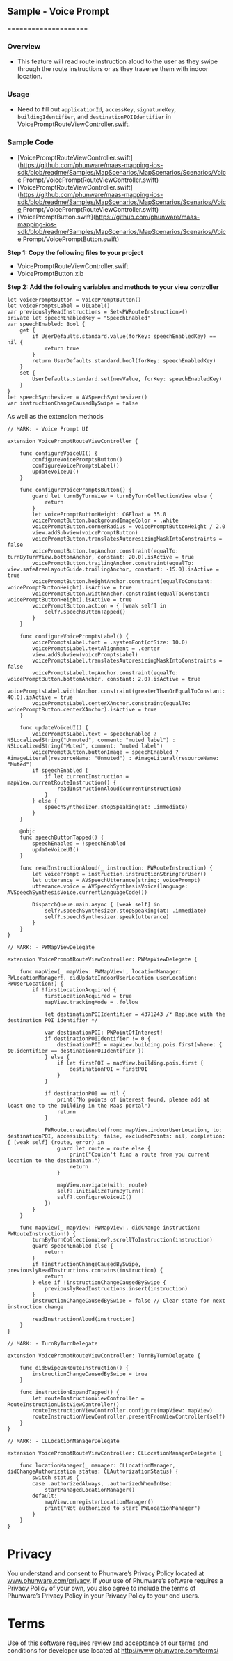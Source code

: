 ## Sample - Voice Prompt
====================

### Overview
- This feature will read route instruction aloud to the user as they swipe through the route instructions or as they traverse them with indoor location.

### Usage

- Need to fill out `applicationId`, `accessKey`, `signatureKey`, `buildingIdentifier`, and `destinationPOIIdentifier` in VoicePromptRouteViewController.swift.

### Sample Code
- [VoicePromptRouteViewController.swift](https://github.com/phunware/maas-mapping-ios-sdk/blob/readme/Samples/MapScenarios/MapScenarios/Scenarios/Voice Prompt/VoicePromptRouteViewController.swift)
- [VoicePromptRouteViewController.swift](https://github.com/phunware/maas-mapping-ios-sdk/blob/readme/Samples/MapScenarios/MapScenarios/Scenarios/Voice Prompt/VoicePromptRouteViewController.swift)
- [VoicePromptButton.swift](https://github.com/phunware/maas-mapping-ios-sdk/blob/readme/Samples/MapScenarios/MapScenarios/Scenarios/Voice Prompt/VoicePromptButton.swift)

**Step 1: Copy the following files to your project**

- VoicePromptRouteViewController.swift
- VoicePromptButton.xib

**Step 2: Add the following variables and methods to your view controller**

```
let voicePromptButton = VoicePromptButton()
let voicePromptsLabel = UILabel()
var previouslyReadInstructions = Set<PWRouteInstruction>()
private let speechEnabledKey = "SpeechEnabled"
var speechEnabled: Bool {
    get {
        if UserDefaults.standard.value(forKey: speechEnabledKey) == nil {
            return true
        }
        return UserDefaults.standard.bool(forKey: speechEnabledKey)
    }
    set {
        UserDefaults.standard.set(newValue, forKey: speechEnabledKey)
    }
}
let speechSynthesizer = AVSpeechSynthesizer()
var instructionChangeCausedBySwipe = false
```

As well as the extension methods

```
// MARK: - Voice Prompt UI

extension VoicePromptRouteViewController {

    func configureVoiceUI() {
        configureVoicePromptsButton()
        configureVoicePromptsLabel()
        updateVoiceUI()
    }

    func configureVoicePromptsButton() {
        guard let turnByTurnView = turnByTurnCollectionView else {
            return
        }
        let voicePromptButtonHeight: CGFloat = 35.0
        voicePromptButton.backgroundImageColor = .white
        voicePromptButton.cornerRadius = voicePromptButtonHeight / 2.0
        view.addSubview(voicePromptButton)
        voicePromptButton.translatesAutoresizingMaskIntoConstraints = false
        voicePromptButton.topAnchor.constraint(equalTo: turnByTurnView.bottomAnchor, constant: 20.0).isActive = true
        voicePromptButton.trailingAnchor.constraint(equalTo: view.safeAreaLayoutGuide.trailingAnchor, constant: -15.0).isActive = true
        voicePromptButton.heightAnchor.constraint(equalToConstant: voicePromptButtonHeight).isActive = true
        voicePromptButton.widthAnchor.constraint(equalToConstant: voicePromptButtonHeight).isActive = true
        voicePromptButton.action = { [weak self] in
            self?.speechButtonTapped()
        }
    }

    func configureVoicePromptsLabel() {
        voicePromptsLabel.font = .systemFont(ofSize: 10.0)
        voicePromptsLabel.textAlignment = .center
        view.addSubview(voicePromptsLabel)
        voicePromptsLabel.translatesAutoresizingMaskIntoConstraints = false
        voicePromptsLabel.topAnchor.constraint(equalTo: voicePromptButton.bottomAnchor, constant: 2.0).isActive = true
        voicePromptsLabel.widthAnchor.constraint(greaterThanOrEqualToConstant: 40.0).isActive = true
        voicePromptsLabel.centerXAnchor.constraint(equalTo: voicePromptButton.centerXAnchor).isActive = true
    }

    func updateVoiceUI() {
        voicePromptsLabel.text = speechEnabled ? NSLocalizedString("Unmuted", comment: "muted label") : NSLocalizedString("Muted", comment: "muted label")
        voicePromptButton.buttonImage = speechEnabled ? #imageLiteral(resourceName: "Unmuted") : #imageLiteral(resourceName: "Muted")
        if speechEnabled {
            if let currentInstruction = mapView.currentRouteInstruction() {
                readInstructionAloud(currentInstruction)
            }
        } else {
            speechSynthesizer.stopSpeaking(at: .immediate)
        }
    }

    @objc
    func speechButtonTapped() {
        speechEnabled = !speechEnabled
        updateVoiceUI()
    }

    func readInstructionAloud(_ instruction: PWRouteInstruction) {
        let voicePrompt = instruction.instructionStringForUser()
        let utterance = AVSpeechUtterance(string: voicePrompt)
        utterance.voice = AVSpeechSynthesisVoice(language: AVSpeechSynthesisVoice.currentLanguageCode())

        DispatchQueue.main.async { [weak self] in
            self?.speechSynthesizer.stopSpeaking(at: .immediate)
            self?.speechSynthesizer.speak(utterance)
        }
    }
}

// MARK: - PWMapViewDelegate

extension VoicePromptRouteViewController: PWMapViewDelegate {

    func mapView(_ mapView: PWMapView!, locationManager: PWLocationManager!, didUpdateIndoorUserLocation userLocation: PWUserLocation!) {
        if !firstLocationAcquired {
            firstLocationAcquired = true
            mapView.trackingMode = .follow

            let destinationPOIIdentifier = 4371243 /* Replace with the destination POI identifier */

            var destinationPOI: PWPointOfInterest!
            if destinationPOIIdentifier != 0 {
                destinationPOI = mapView.building.pois.first(where: { $0.identifier == destinationPOIIdentifier })
            } else {
                if let firstPOI = mapView.building.pois.first {
                    destinationPOI = firstPOI
                }
            }

            if destinationPOI == nil {
                print("No points of interest found, please add at least one to the building in the Maas portal")
                return
            }

            PWRoute.createRoute(from: mapView.indoorUserLocation, to: destinationPOI, accessibility: false, excludedPoints: nil, completion: { [weak self] (route, error) in
                guard let route = route else {
                    print("Couldn't find a route from you current location to the destination.")
                    return
                }

                mapView.navigate(with: route)
                self?.initializeTurnByTurn()
                self?.configureVoiceUI()
            })
        }
    }

    func mapView(_ mapView: PWMapView!, didChange instruction: PWRouteInstruction!) {
        turnByTurnCollectionView?.scrollToInstruction(instruction)
        guard speechEnabled else {
            return
        }
        if !instructionChangeCausedBySwipe, previouslyReadInstructions.contains(instruction) {
            return
        } else if !instructionChangeCausedBySwipe {
            previouslyReadInstructions.insert(instruction)
        }
        instructionChangeCausedBySwipe = false // Clear state for next instruction change

        readInstructionAloud(instruction)
    }
}

// MARK: - TurnByTurnDelegate

extension VoicePromptRouteViewController: TurnByTurnDelegate {

    func didSwipeOnRouteInstruction() {
        instructionChangeCausedBySwipe = true
    }

    func instructionExpandTapped() {
        let routeInstructionViewController = RouteInstructionListViewController()
        routeInstructionViewController.configure(mapView: mapView)
        routeInstructionViewController.presentFromViewController(self)
    }
}

// MARK: - CLLocationManagerDelegate

extension VoicePromptRouteViewController: CLLocationManagerDelegate {

    func locationManager(_ manager: CLLocationManager, didChangeAuthorization status: CLAuthorizationStatus) {
        switch status {
        case .authorizedAlways, .authorizedWhenInUse:
            startManagedLocationManager()
        default:
            mapView.unregisterLocationManager()
            print("Not authorized to start PWLocationManager")
        }
    }
}
```

# Privacy
You understand and consent to Phunware’s Privacy Policy located at www.phunware.com/privacy. If your use of Phunware’s software requires a Privacy Policy of your own, you also agree to include the terms of Phunware’s Privacy Policy in your Privacy Policy to your end users.

# Terms
Use of this software requires review and acceptance of our terms and conditions for developer use located at http://www.phunware.com/terms/
